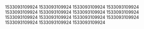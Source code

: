 1533093109924
1533093109924
1533093109924
1533093109924
1533093109924
1533093109924
1533093109924
1533093109924
1533093109924
1533093109924
1533093109924
1533093109924
1533093109924
1533093109924
1533093109924